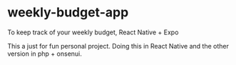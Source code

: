 # weekly-budget-app
To keep track of your weekly budget, React Native + Expo

This a just for fun personal project. Doing this in React Native and the other version in php + onsenui.
